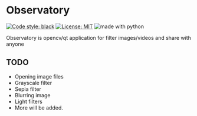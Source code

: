 # Observatory
<a href="https://github.com/python/black"><img alt="Code style: black" src="https://img.shields.io/badge/code%20style-black-000000.svg"></a>
<a href="https://github.com/thunderbirdtr/observatory/blob/main/LICENSE"><img alt="License: MIT" src="https://black.readthedocs.io/en/stable/_static/license.svg"></a>
<img src="https://img.shields.io/badge/made%20with-python-blue.svg" alt="made with python">


Observatory is opencv/qt application for filter images/videos and share with anyone


## TODO
 * Opening image files
 * Grayscale filter
 * Sepia filter
 * Blurring image
 * Light filters
 * More will be added.
